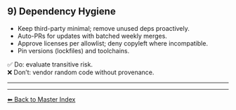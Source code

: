 ## 9) Dependency Hygiene

- Keep third-party minimal; remove unused deps proactively.
- Auto-PRs for updates with batched weekly merges.
- Approve licenses per allowlist; deny copyleft where incompatible.
- Pin versions (lockfiles) and toolchains.

✅ Do: evaluate transitive risk.  
❌ Don’t: vendor random code without provenance.

---

---
[⬅ Back to Master Index](./best-practices.index.md)

